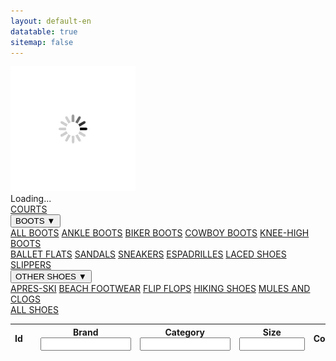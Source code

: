 ```yaml
---
layout: default-en
datatable: true
sitemap: false
---
```


<div id="loader" class="full-screen">
    <img class="center-image" src="/assets/images/loading.gif"/>
    <div class="load-text center">Loading...</div>
</div>

<div class="navbar" onload="alignTop()">
  <a href="/uk/categories/courts.html">COURTS</a>
  <div class="dropdown">
      <button id="boots-menu-btn" class="dropbtn" onclick="showMenu('boots-menu')">BOOTS ▼
      </button>
      <div class="dropdown-content" id="boots-menu">
        <a href="/uk/categories/boots.html">ALL BOOTS</a>
        <a href="/uk/categories/ankle-boots.html">ANKLE BOOTS</a>
        <a href="/uk/categories/biker-boots.html">BIKER BOOTS</a>
        <a href="/uk/categories/cowboy-boots.html">COWBOY BOOTS</a>
        <a href="/uk/categories/knee-high-boots.html">KNEE-HIGH BOOTS</a>
      </div>
  </div> 
  <a href="/uk/categories/ballet-flats.html">BALLET FLATS</a>
  <a href="/uk/categories/sandals.html">SANDALS</a>
  <a href="/uk/categories/sneakers.html">SNEAKERS</a>
  <a href="/uk/categories/espadrilles.html">ESPADRILLES</a>
  <a href="/uk/categories/laced-shoes.html">LACED SHOES</a>
  <a href="/uk/categories/slides-slippers.html">SLIPPERS</a>
  <div class="dropdown">
      <button id="other-menu-btn" class="dropbtn" onclick="showMenu('other-menu')">OTHER SHOES ▼
      </button>
      <div class="dropdown-content" id="other-menu">
        <a href="/uk/categories/apres-ski.html">APRES-SKI</a>
        <a href="/uk/categories/beach.html">BEACH FOOTWEAR</a>
        <a href="/uk/categories/flip-flops.html">FLIP FLOPS</a>
        <a href="/uk/categories/hiking-shoes.html">HIKING SHOES</a>
        <a href="/uk/categories/mules-clogs.html">MULES AND CLOGS</a>
      </div>
  </div> 
  <a href="/uk/categories/shoes.html">ALL SHOES</a>
</div>

<div class="datatable-begin">
    <table id="example" class="display" style="width:100%">
    	<thead>
            <tr>
                <th scope="col">Id</th>
            	<th scope="col"></th>
                <th scope="col">Brand<br><input type="search" id="column2" size="15"/></th>
                <th scope="col">Category<br><input type="search" id="column3" size="15"/></th>
                <th scope="col">Size<br><input type="search" id="column4" size="10"/></th>
                <th scope="col">Colours</th>
                <th scope="col">Current price</th>
                <th scope="col">Max price</th>
                <th scope="col">Min price</th>
                <th scope="col">Current discount</th>
            </tr>
        </thead>
    </table>
</div>

<script type="text/javascript">

    function showMenu(menuId) {
        document.getElementById(menuId).classList.toggle("show");
    }

    function hideMenu(menuId) {
        var myDropdown = document.getElementById(menuId);
        if (myDropdown.classList.contains('show')) {
          myDropdown.classList.remove('show');
        }
    }

    window.onclick = function(e) {  
        if(e.target.id =='boots-menu-btn')  {
            hideMenu("other-menu");
        } else if(e.target.id =='other-menu-btn')  {
            hideMenu("boots-menu");
        } else {
            hideMenu("other-menu");
            hideMenu("boots-menu");
        }
    }

    window.onload = function() {
        document.getElementById("content-container").classList.add("content-list-page");
    }
</script>